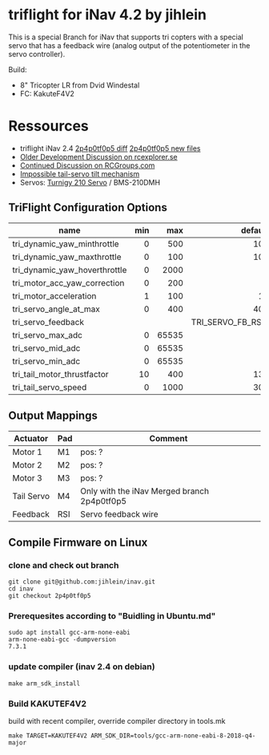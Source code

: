 # triflight for iNav 4.2 by jihlein

This is a special Branch for iNav that supports tri copters with a special servo that has a feedback wire (analog output of the potentiometer in the servo controller).

Build:
- 8" Tricopter LR from Dvid Windestal
- FC: KakuteF4V2

# Ressources
- triflight iNav 2.4  [2p4p0tf0p5 diff](https://github.com/jihlein/inav/commit/73d5e5295a4e89da7aa6ed960f17e512d7855570) [2p4p0tf0p5 new files](https://github.com/jihlein/inav/commit/ca994a8c20a5305f06020bf433f342b4c4ca543e)
- [Older Development Discussion on rcexplorer.se](https://rcexplorer.se/forums/topic/inav-for-kakutef4v2-based-tricopters/)
- [Continued Discussion on RCGroups,com](https://www.rcgroups.com/forums/showthread.php?3523531-Triflight-with-INAV)
- [Impossible tail-servo tilt mechanism](https://www.thingiverse.com/thing:1035497)
- Servos: [Turnigy 210 Servo](https://hobbyking.com/en_us/turnigytm-tgy-210dmh-coreless-w-heat-sink-ds-mg-servo-3-9kg-0-13sec-16g.html?___store=en_us) / BMS-210DMH

## TriFlight Configuration Options

| name | min | max | default | unit |
| --- | ---: |  ---: |  ---: | --- |
| tri_dynamic_yaw_minthrottle | 0 | 500 | 100 |  |
| tri_dynamic_yaw_maxthrottle | 0 | 100 | 100 |  |
| tri_dynamic_yaw_hoverthrottle | 0 | 2000 | 0 |  |
| tri_motor_acc_yaw_correction | 0 | 200 | 6 |  |
| tri_motor_acceleration | 1 | 100 | 18 |  |
| tri_servo_angle_at_max | 0 | 400 | 400 |  |
| tri_servo_feedback |  |  | TRI_SERVO_FB_RSSI |  |
| tri_servo_max_adc | 0 | 65535 | 0 |  |
| tri_servo_mid_adc | 0 | 65535 | 0 |  |
| tri_servo_min_adc | 0 | 65535 | 0 |  |
| tri_tail_motor_thrustfactor | 10 | 400 | 138 |  |
| tri_tail_servo_speed | 0 | 1000 | 300 | deg/s |

## Output Mappings

| Actuator | Pad | Comment |
| --- | --- | --- |
| Motor 1 | M1 | pos: ? |
| Motor 2 | M2 | pos: ? |
| Motor 3 | M3 | pos: ? |
| Tail Servo | M4 | Only with the iNav Merged branch 2p4p0tf0p5 |
| Feedback | RSI | Servo feedback wire |

## Compile Firmware on Linux

### clone and check out branch

``` 
git clone git@github.com:jihlein/inav.git
cd inav
git checkout 2p4p0tf0p5
``` 

### Prerequesites according to "Buidling in Ubuntu.md"

``` 
sudo apt install gcc-arm-none-eabi
arm-none-eabi-gcc -dumpversion
7.3.1
``` 

### update compiler (inav 2.4 on debian)

``` 
make arm_sdk_install
``` 

### Build KAKUTEF4V2

build with recent compiler, override compiler directory in tools.mk

``` 
make TARGET=KAKUTEF4V2 ARM_SDK_DIR=tools/gcc-arm-none-eabi-8-2018-q4-major
```
